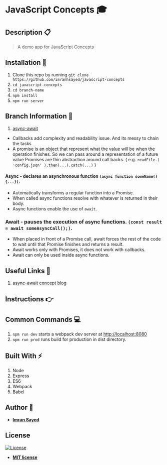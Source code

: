 # JavaScript Concepts :mortar_board:

## Description :clipboard:
> A demo app for JavaScript Concepts

## Installation :wrench:

1. Clone this repo by running `git clone https://github.com/imranhsayed/javascript-concepts`
2. `cd javascript-concepts`
3. `cd branch-name`
4. `npm install`
5. `npm run server`

## Branch Information :link:

1. [async-await]() 

* Callbacks add complexity and readability issue. And its messy to chain the tasks
* A promise is an object that represent what the value will be when the operation finishes.
So we can pass around a representation of a future value
Promises are thin abstraction around call backs. ( e.g. `readFile.( 'config.json' ).then(...).catch(...)` )

#### Async - declares an asynchronous function `(async function someName(){...})`.
* Automatically transforms a regular function into a Promise.
* When called async functions resolve with whatever is returned in their body.
* Async functions enable the use of `await`.

### Await - pauses the execution of async functions. `(const result = await someAsyncCall();)`.
* When placed in front of a Promise call, await forces the rest of the code to wait until that Promise finishes and returns a result.
* Await works only with Promises, it does not work with callbacks.
* Await can only be used inside async functions.

## Useful Links :link:

1. [async-await concept blog](https://tutorialzine.com/2017/07/javascript-async-await-explained)

## Instructions :point_right:

## Common Commands :computer:

1. `npm run dev` starts a webpack dev server at [http://localhost:8080](http://localhost:8080)
2. `npm run prod` runs build for production in dist directory. 

## Built With :zap:

1. Node
2. Express
3. ES6
4. Webpack
5. Babel

## Author :bust_in_silhouette:

* **[Imran Sayed](https://codeytek.com)**

## License

[![License](http://img.shields.io/:license-mit-blue.svg?style=flat-square)](http://badges.mit-license.org)

- **[MIT license](http://opensource.org/licenses/mit-license.php)**
